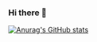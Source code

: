 ### Hi there 👋

[![Anurag's GitHub stats](https://github-readme-stats.vercel.app/api?username=sxxk2)](https://github.com/anuraghazra/github-readme-stats)

<!--
**sxxk2/sxxk2** is a ✨ _special_ ✨ repository because its `README.md` (this file) appears on your GitHub profile.



Here are some ideas to get you started:

- 🔭 I’m currently working on ...
- 🌱 I’m currently learning ...
- 👯 I’m looking to collaborate on ...
- 🤔 I’m looking for help with ...
- 💬 Ask me about ...
- 📫 How to reach me: ...
- 😄 Pronouns: ...
- ⚡ Fun fact: ...
-->
